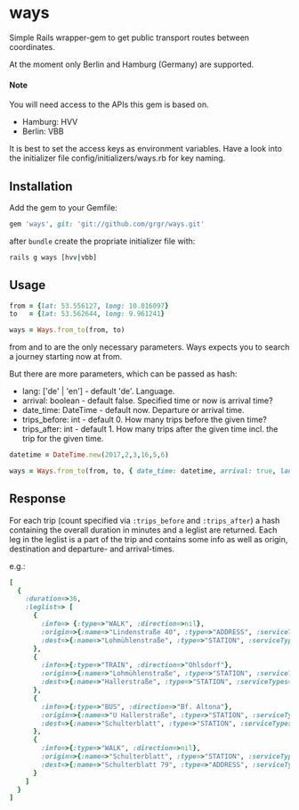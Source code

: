 # ways
Simple Rails wrapper-gem to get public transport routes between coordinates. 

At the moment only Berlin and Hamburg (Germany) are supported.

#### Note
You will need access to the APIs this gem is based on.
* Hamburg: HVV
* Berlin: VBB

It is best to set the access keys as environment variables. Have a look into the initializer file config/initializers/ways.rb for key naming. 


## Installation

Add the gem to your Gemfile:

```ruby
gem 'ways', git: 'git://github.com/grgr/ways.git'
```

after `bundle` create the propriate initializer file with:

```bash
rails g ways [hvv|vbb]
```

## Usage
```ruby
from = {lat: 53.556127, long: 10.016097}
to   = {lat: 53.562644, long: 9.961241}

ways = Ways.from_to(from, to)
```
from and to are the only necessary parameters. Ways expects you to search a journey starting now at from.

But there are more parameters, which can be passed as hash:

* lang: ['de' | 'en'] - default 'de'. Language.
* arrival: boolean - default false. Specified time or now is arrival time?
* date_time: DateTime - default now. Departure or arrival time.
* trips_before: int - default 0. How many trips before the given time?
* trips_after: int - default 1. How many trips after the given time incl. the trip for the given time. 

```ruby
datetime = DateTime.new(2017,2,3,16,5,6)

ways = Ways.from_to(from, to, { date_time: datetime, arrival: true, lang: 'en', trips_before: 2, trips_after: 3 })
```

## Response

For each trip (count specified via `:trips_before` and `:trips_after`) a hash containing the overall duration in minutes and a leglist are returned. Each leg in the leglist is a part of the trip and contains some info as well as origin, destination and departure- and arrival-times.

e.g.:

```ruby
[
  {
    :duration=>36,
    :leglist=> [
      {
        :info=> {:type=>"WALK", :direction=>nil}, 
        :origin=>{:name=>"Lindenstraße 40", :type=>"ADDRESS", :serviceTypes=>nil, :time=>"13:40", :date=>"18.01.2017"}, 
        :dest=>{:name=>"Lohmühlenstraße", :type=>"STATION", :serviceTypes=>"U", :time=>"13:47", :date=>"18.01.2017"}
      },
      {
        :info=>{:type=>"TRAIN", :direction=>"Ohlsdorf"}, 
        :origin=>{:name=>"Lohmühlenstraße", :type=>"STATION", :serviceTypes=>"U", :time=>"13:47", :date=>"18.01.2017"}, 
        :dest=>{:name=>"Hallerstraße", :type=>"STATION", :serviceTypes=>"U", :time=>"13:58", :date=>"18.01.2017"}
      },
      {
        :info=>{:type=>"BUS", :direction=>"Bf. Altona"}, 
        :origin=>{:name=>"U Hallerstraße", :type=>"STATION", :serviceTypes=>"BUS", :time=>"14:03", :date=>"18.01.2017"}, 
        :dest=>{:name=>"Schulterblatt", :type=>"STATION", :serviceTypes=>"BUS", :time=>"14:13", :date=>"18.01.2017"}
      },
      {
        :info=>{:type=>"WALK", :direction=>nil}, 
        :origin=>{:name=>"Schulterblatt", :type=>"STATION", :serviceTypes=>"BUS", :time=>"14:13", :date=>"18.01.2017"}, 
        :dest=>{:name=>"Schulterblatt 79", :type=>"ADDRESS", :serviceTypes=>nil, :time=>"14:16", :date=>"18.01.2017"}
      }
    ]
  }
]

```
